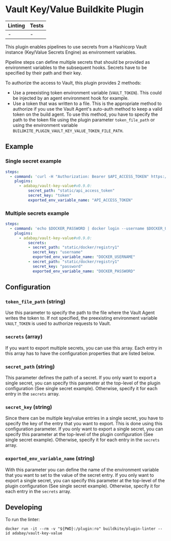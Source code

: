 # Vault Key/Value Buildkite Plugin

|Linting|Tests|
|---|---|
|-|-|

This plugin enables pipelines to use secrets from a Hashicorp Vault instance (Key/Value Secrets Engine) as environment variables.

Pipeline steps can define multiple secrets that should be provided as environment variables to the subsequent hooks.
Secrets have to be specified by their path and their key.

To authorize the access to Vault, this plugin provides 2 methods:
* Use a preexisting token environment variable (`VAULT_TOKEN`). This could be injected by an agent environment hook for example.
* Use a token that was written to a file. This is the appropriate method to authorize if you use the Vault Agent's auto-auth method to keep a valid token on the build agent.
To use this method, you have to specify the path to the token file using the plugin parameter `token_file_path` or using the environment variable `BUILDKITE_PLUGIN_VAULT_KEY_VALUE_TOKEN_FILE_PATH`.

## Example

### Single secret example

```yml
steps:
  - command: 'curl -H "Authorization: Bearer $API_ACCESS_TOKEN" https://api.example.com'
    plugins:
      - adabay/vault-key-value#v0.9.0:
          secret_path: "static/api_access_token"
          secret_key: "token"
          exported_env_variable_name: "API_ACCESS_TOKEN"
```

### Multiple secrets example

```yml
steps:
  - command: 'echo $DOCKER_PASSWORD | docker login --username $DOCKER_USERNAME --password-stdin'
    plugins:
      - adabay/vault-key-value#v0.9.0:
          secrets:
          - secret_path: "static/docker/registry1"
            secret_key: "username"
            exported_env_variable_name: "DOCKER_USERNAME"
          - secret_path: "static/docker/registry1"
            secret_key: "password"
            exported_env_variable_name: "DOCKER_PASSWORD"
```

## Configuration

### `token_file_path` (string)

Use this parameter to specify the path to the file where the Vault Agent writes the token to. If not specified, the preexisting environment variable `VAULT_TOKEN` is used to authorize requests to Vault.

### `secrets` (array)

If you want to export multiple secrets, you can use this array. Each entry in this array has to have the configuration properties that are listed below.

### `secret_path` (string)

This parameter defines the path of a secret. If you only want to export a single secret, you can specify this parameter at the top-level of the plugin configuration (See single secret example). Otherwise, specify it for each entry in the `secrets` array.

### `secret_key` (string)

Since there can be multiple key/value entries in a single secret, you have to specify the key of the entry that you want to export. This is done using this configuration parameter. If you only want to export a single secret, you can specify this parameter at the top-level of the plugin configuration (See single secret example). Otherwise, specify it for each entry in the `secrets` array.

### `exported_env_variable_name` (string)

With this parameter you can define the name of the environment variable that you want to set to the value of the secret entry. If you only want to export a single secret, you can specify this parameter at the top-level of the plugin configuration (See single secret example). Otherwise, specify it for each entry in the `secrets` array.

## Developing

To run the linter:

```shell
docker run -it --rm -v "${PWD}:/plugin:ro" buildkite/plugin-linter --id adabay/vault-key-value
```
